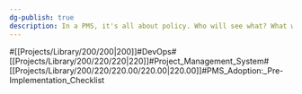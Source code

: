 ```yaml
---
dg-publish: true
description: In a PMS, it's all about policy. Who will see what? What will they see? are probably the most important questions, so let's cover them.
---
```

#[[Projects/Library/200/200\|200]]#DevOps#[[Projects/Library/200/220/220\|220]]#Project_Management_System#[[Projects/Library/200/220/220.00/220.00\|220.00]]#PMS_Adoption:_Pre-Implementation_Checklist